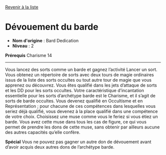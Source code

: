 [Revenir à la liste](list.md)

# Dévouement du barde

 * **Nom d'origine** : Bard Dedication
 * **Niveau** : 2


<p><strong>Prérequis</strong> Charisme 14</p>
<hr>
<p>Vous lancez des sorts comme un barde et gagnez l’activité Lancer un sort. Vous obtenez un répertoire de sorts avec deux tours de magie ordinaires issus de la liste des sorts occultes ou tout autre tour de magie que vous apprenez ou découvrez. Vous êtes qualifié dans les jets d’attaque de sorts et les DD pour les sorts occultes. Votre caractéristique d’incantation essentielle pour les sorts d’archétype barde est le Charisme, et il s’agit de sorts de barde occultes. Vous devenez qualifié en Occultisme et en Représentation ; pour chacune de ces compétences dans lesquelles vous seriez déjà qualifié, vous devenez à la place qualifié dans une compétence de votre choix. Choisissez une muse comme vous le feriez si vous étiez un barde. Vous avez cette muse dans tous les cas de figure, ce qui vous permet de prendre les dons de cette muse, sans obtenir par ailleurs aucune des autres capacités qu’elle confère.</p>
<p><span id="ctl00_MainContent_DetailedOutput"><strong>Spécial</strong> Vous ne pouvez pas gagner un autre don de dévouement avant d’avoir acquis deux autres dons de l’archétype barde.</span></p>